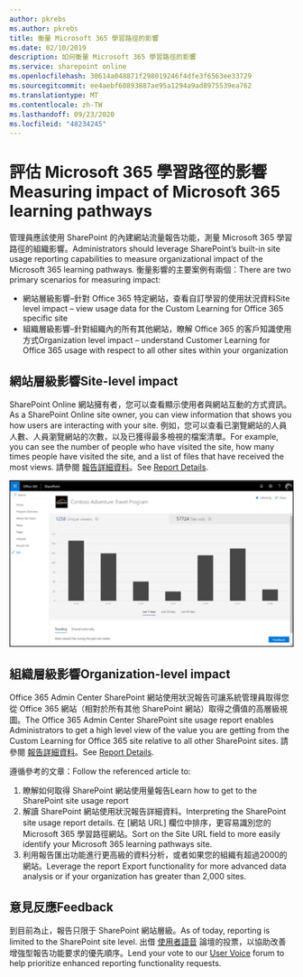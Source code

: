 ```yaml
---
author: pkrebs
ms.author: pkrebs
title: 衡量 Microsoft 365 學習路徑的影響
ms.date: 02/10/2019
description: 如何衡量 Microsoft 365 學習路徑的影響
ms.service: sharepoint online
ms.openlocfilehash: 30614a048871f298019246f4dfe3f6563ee33729
ms.sourcegitcommit: ee4aebf60893887ae95a1294a9ad8975539ea762
ms.translationtype: MT
ms.contentlocale: zh-TW
ms.lasthandoff: 09/23/2020
ms.locfileid: "48234245"
---
```

# <a name="measuring-impact-of-microsoft-365-learning-pathways"></a><span data-ttu-id="aa435-103">評估 Microsoft 365 學習路徑的影響</span><span class="sxs-lookup"><span data-stu-id="aa435-103">Measuring impact of Microsoft 365 learning pathways</span></span>

<span data-ttu-id="aa435-104">管理員應該使用 SharePoint 的內建網站流量報告功能，測量 Microsoft 365 學習路徑的組織影響。</span><span class="sxs-lookup"><span data-stu-id="aa435-104">Administrators should leverage SharePoint’s built-in site usage reporting capabilities to measure organizational impact of the Microsoft 365 learning pathways.</span></span> <span data-ttu-id="aa435-105">衡量影響的主要案例有兩個：</span><span class="sxs-lookup"><span data-stu-id="aa435-105">There are two primary scenarios for measuring impact:</span></span> 
- <span data-ttu-id="aa435-106">網站層級影響–針對 Office 365 特定網站，查看自訂學習的使用狀況資料</span><span class="sxs-lookup"><span data-stu-id="aa435-106">Site level impact – view usage data for the Custom Learning for Office 365 specific site</span></span> 
- <span data-ttu-id="aa435-107">組織層級影響–針對組織內的所有其他網站，瞭解 Office 365 的客戶知識使用方式</span><span class="sxs-lookup"><span data-stu-id="aa435-107">Organization level impact – understand Customer Learning for Office 365 usage with respect to all other sites within your organization</span></span>

## <a name="site-level-impact"></a><span data-ttu-id="aa435-108">網站層級影響</span><span class="sxs-lookup"><span data-stu-id="aa435-108">Site-level impact</span></span>

<span data-ttu-id="aa435-109">SharePoint Online 網站擁有者，您可以查看顯示使用者與網站互動的方式資訊。</span><span class="sxs-lookup"><span data-stu-id="aa435-109">As a SharePoint Online site owner, you can view information that shows you how users are interacting with your site.</span></span> <span data-ttu-id="aa435-110">例如，您可以查看已瀏覽網站的人員人數、人員瀏覽網站的次數，以及已獲得最多檢視的檔案清單。</span><span class="sxs-lookup"><span data-stu-id="aa435-110">For example, you can see the number of people who have visited the site, how many times people have visited the site, and a list of files that have received the most views.</span></span> <span data-ttu-id="aa435-111">請參閱 [報告詳細資料](https://support.office.com/article/view-usage-data-for-your-sharepoint-site-2fa8ddc2-c4b3-4268-8d26-a772dc55779e)。</span><span class="sxs-lookup"><span data-stu-id="aa435-111">See [Report Details](https://support.office.com/article/view-usage-data-for-your-sharepoint-site-2fa8ddc2-c4b3-4268-8d26-a772dc55779e).</span></span> 

![cg-measureimpactreport.png](media/cg-measureimpactreport.png)

## <a name="organization-level-impact"></a><span data-ttu-id="aa435-113">組織層級影響</span><span class="sxs-lookup"><span data-stu-id="aa435-113">Organization-level impact</span></span>
<span data-ttu-id="aa435-114">Office 365 Admin Center SharePoint 網站使用狀況報告可讓系統管理員取得您從 Office 365 網站（相對於所有其他 SharePoint 網站）取得之價值的高層級視圖。</span><span class="sxs-lookup"><span data-stu-id="aa435-114">The Office 365 Admin Center SharePoint site usage report enables Administrators to get a high level view of the value you are getting from the Custom Learning for Office 365 site relative to all other SharePoint sites.</span></span> <span data-ttu-id="aa435-115">請參閱 [報告詳細資料](https://docs.microsoft.com/office365/admin/activity-reports/sharepoint-site-usage?view=o365-worldwide)。</span><span class="sxs-lookup"><span data-stu-id="aa435-115">See [Report Details](https://docs.microsoft.com/office365/admin/activity-reports/sharepoint-site-usage?view=o365-worldwide).</span></span>
 
<span data-ttu-id="aa435-116">遵循參考的文章：</span><span class="sxs-lookup"><span data-stu-id="aa435-116">Follow the referenced article to:</span></span> 
1. <span data-ttu-id="aa435-117">瞭解如何取得 SharePoint 網站使用量報告</span><span class="sxs-lookup"><span data-stu-id="aa435-117">Learn how to get to the SharePoint site usage report</span></span> 
2. <span data-ttu-id="aa435-118">解讀 SharePoint 網站使用狀況報告詳細資料。</span><span class="sxs-lookup"><span data-stu-id="aa435-118">Interpreting the SharePoint site usage report details.</span></span> <span data-ttu-id="aa435-119">在 [網站 URL] 欄位中排序，更容易識別您的 Microsoft 365 學習路徑網站。</span><span class="sxs-lookup"><span data-stu-id="aa435-119">Sort on the Site URL field to more easily identify your Microsoft 365 learning pathways site.</span></span> 
3. <span data-ttu-id="aa435-120">利用報告匯出功能進行更高級的資料分析，或者如果您的組織有超過2000的網站。</span><span class="sxs-lookup"><span data-stu-id="aa435-120">Leverage the report Export functionality for more advanced data analysis or if your organization has greater than 2,000 sites.</span></span> 

## <a name="feedback"></a><span data-ttu-id="aa435-121">意見反應</span><span class="sxs-lookup"><span data-stu-id="aa435-121">Feedback</span></span>

<span data-ttu-id="aa435-122">到目前為止，報告只限于 SharePoint 網站層級。</span><span class="sxs-lookup"><span data-stu-id="aa435-122">As of today, reporting is limited to the SharePoint site level.</span></span> <span data-ttu-id="aa435-123">出借 [使用者語音](https://go.microsoft.com/fwlink/?linkid=2109552) 論壇的投票，以協助改善增強型報告功能要求的優先順序。</span><span class="sxs-lookup"><span data-stu-id="aa435-123">Lend your vote to our [User Voice](https://go.microsoft.com/fwlink/?linkid=2109552) forum to help prioritize enhanced reporting functionality requests.</span></span>   

